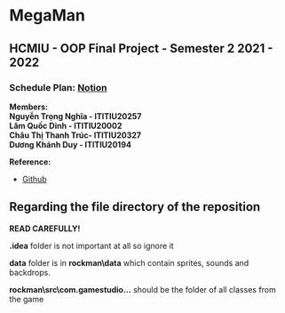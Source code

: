 # MegaMan
## HCMIU - OOP Final Project - Semester 2 2021 - 2022
### Schedule Plan: [Notion](https://www.notion.so/4bac6d54b55e472f8f504cfaeec929e9?v=c0ef56e9580f4325b66a8838f31708a3)
**Members:**  
**Nguyễn Trọng Nghĩa - ITITIU20257**  
**Lâm Quốc Dinh - ITITIU20002**       
**Châu Thị Thanh Trúc- ITITIU20327**  
**Dương Khánh Duy - ITITIU20194**  

**Reference:** 
- [Github](https://github.com/phamngocthachlt6c/rockman/tree/master/src/com/gamestudio)

## Regarding the file directory of the reposition
**READ CAREFULLY!**  

**.idea** folder is not important at all so ignore it   

**data** folder is in **rockman\data**  which contain sprites, sounds and backdrops.

**rockman\src\com.gamestudio\...** should be the folder of all classes from the game

